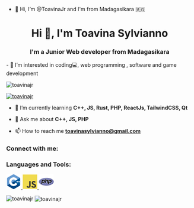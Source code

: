 - 👋 Hi, I’m @ToavinaJr and I'm from Madagasikara 🇲🇬

<h1 align="center">Hi 👋, I'm Toavina Sylvianno</h1>
<h3 align="center">I'm a Junior Web developer from Madagasikara</h3>
- 👀 I’m interested in coding💻, web programming , software and game development
<p align="left"> <img src="https://komarev.com/ghpvc/?username=toavinajr&label=Profile%20views&color=0e75b6&style=flat" alt="toavinajr" /> </p>

<p align="left"> <a href="https://github.com/ryo-ma/github-profile-trophy"><img src="https://github-profile-trophy.vercel.app/?username=toavinajr" alt="toavinajr" /></a> </p>

- 🌱 I’m currently learning **C++, JS, Rust, PHP, ReactJs, TailwindCSS, Qt**

- 💬 Ask me about **C++, JS, PHP**

- 📫 How to reach me **toavinasylvianno@gmail.com**

<h3 align="left">Connect with me:</h3>
<p align="left">
</p>

<h3 align="left">Languages and Tools:</h3>
<p align="left"> <a href="https://www.w3schools.com/cpp/" target="_blank" rel="noreferrer"> <img src="https://raw.githubusercontent.com/devicons/devicon/master/icons/cplusplus/cplusplus-original.svg" alt="cplusplus" width="40" height="40"/> </a> <a href="https://developer.mozilla.org/en-US/docs/Web/JavaScript" target="_blank" rel="noreferrer"> <img src="https://raw.githubusercontent.com/devicons/devicon/master/icons/javascript/javascript-original.svg" alt="javascript" width="40" height="40"/> </a> <a href="https://www.php.net" target="_blank" rel="noreferrer"> <img src="https://raw.githubusercontent.com/devicons/devicon/master/icons/php/php-original.svg" alt="php" width="40" height="40"/> </a> </p>

<p><img align="left" src="https://github-readme-stats.vercel.app/api/top-langs?username=toavinajr&show_icons=true&locale=en&layout=compact" alt="toavinajr" /></p>

<p>&nbsp;<img align="center" src="https://github-readme-stats.vercel.app/api?username=toavinajr&show_icons=true&locale=en" alt="toavinajr" /></p>



<!---
ToavinaJr/ToavinaJr is a ✨ special ✨ repository because its `README.md` (this file) appears on your GitHub profile.
You can click the Preview link to take a look at your changes.
--->
